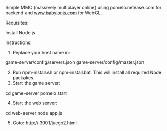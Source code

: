 Simple MMO (massively multiplayer online) using pomelo.netease.com for backend and www.babylonjs.com for WebGL.

Requisites:

Install Node.js

Instructions:

1. Replace your host name in:

game-server/config/servers.json
game-server/config/master.json

2. Run npm-install.sh or npm-install.bat. This will install all required Node packakes.
3. Start the game server:

cd game-server
pomelo start

4. Start the web server:

cd web-server
node app.js

5. Goto: http://<your host name>:3001/juego2.html
